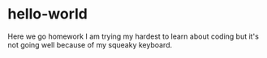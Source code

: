 # hello-world
Here we go homework
I am trying my hardest to learn about coding but it's not going well because of my squeaky keyboard. 
